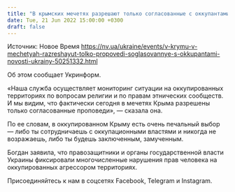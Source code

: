 ```yaml
---
title: "В крымских мечетях разрешают только согласованные с оккупантами проповеди — Госслужба по этнополитике"
date: Tue, 21 Jun 2022 15:00:00 +0300
draft: false
---
```

Источник: Новое Время https://nv.ua/ukraine/events/v-krymu-v-mechetyah-razreshayut-tolko-propovedi-soglasovannye-s-okkupantami-novosti-ukrainy-50251332.html


Об этом сообщает Укринформ.

«Наша служба осуществляет мониторинг ситуации на оккупированных территориях по вопросам религии и по правам этнических сообществ. И мы видим, что фактически сегодня в мечетях Крыма разрешены только согласованные проповеди», — сказала она.

По ее словам, в оккупированном Крыму есть очень печальный выбор — либо ты сотрудничаешь с оккупационными властями и никогда не возражаешь, либо ты будешь заключенным, замученным.

Богдан заявила, что правозащитники и органы государственной власти Украины фиксировали многочисленные нарушения прав человека на оккупированных агрессором территориях.

Присоединяйтесь к нам в соцсетях Facebook, Telegram и Instagram.
